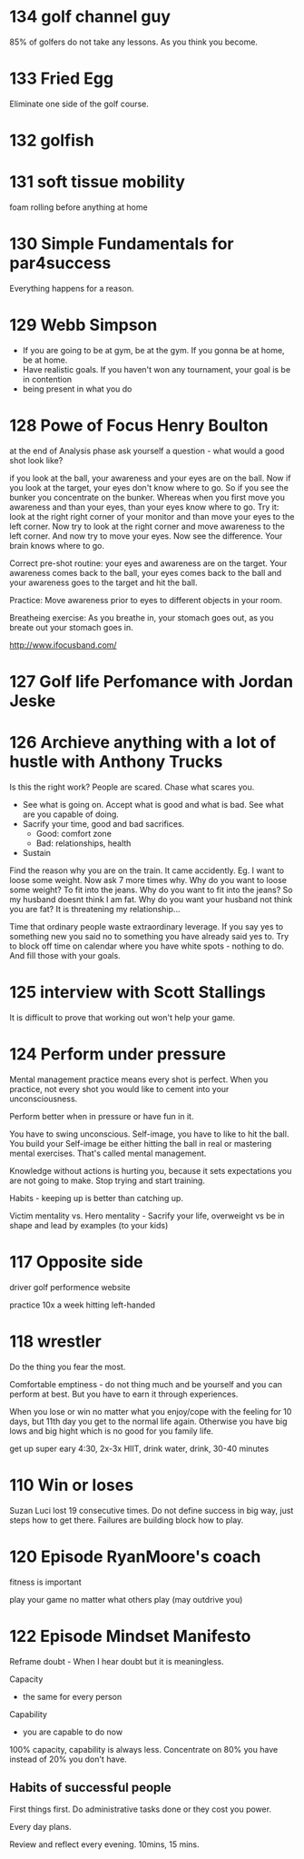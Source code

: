 # 134 golf channel guy

85% of golfers do not take any lessons. As you think you become.

# 133 Fried Egg
Eliminate one side of the golf course.
# 132 golfish

# 131 soft tissue mobility

foam rolling before anything at home

# 130 Simple Fundamentals for par4success

Everything happens for a reason.

# 129 Webb Simpson

* If you are going to be at gym, be at the gym. If you gonna be at home, be at home.
* Have realistic goals. If you haven't won any tournament, your goal is be in contention
* being present in what you do

# 128 Powe of Focus Henry Boulton

at the end of Analysis phase ask yourself a question - what would a good shot look like?

if you look at the ball, your awareness and your eyes are on the ball. Now if you look at the target, your eyes don't know where to go. So if you see the bunker you concentrate on the bunker. Whereas when you first move you awareness and than your eyes, than your eyes know where to go. Try it: look at the right right corner of your monitor and than move your eyes to the left corner. Now try to look at the right corner and move awareness to the left corner. And now try to move your eyes. Now see the difference. Your brain knows where to go.

Correct pre-shot routine: your eyes and awareness are on the target. Your awareness comes back to the ball, your eyes comes back to the ball and your awareness goes to the target and hit the ball.

Practice: Move awareness prior to eyes to different objects in your room.

Breatheing exercise: As you breathe in, your stomach goes out, as you breate out your stomach goes in.

http://www.ifocusband.com/


# 127 Golf life Perfomance with Jordan Jeske


# 126 Archieve anything with a lot of hustle with Anthony Trucks

Is this the right work? People are scared. Chase what scares you.

* See what is going on. Accept what is good and what is bad. See what are you capable of doing.
* Sacrify your time, good and bad sacrifices.
  * Good: comfort zone
  * Bad: relationships, health
* Sustain

Find the reason why you are on the train. It came accidently. Eg. I want to loose some weight. Now ask 7 more times why. Why do you want to loose some weight? To fit into the jeans. Why do you want to fit into the jeans? So my husband doesnt think I am fat. Why do you want your husband not think you are fat? It is threatening my relationship...

Time that ordinary people waste extraordinary leverage. If you say yes to something new you said no to something you have already said yes to. Try to block off time on calendar where you have white spots - nothing to do. And fill those with your goals.

# 125 interview with Scott Stallings

It is difficult to prove that working out won't help your game.

# 124 Perform under pressure

Mental management practice means every shot is perfect. When you practice, not every shot you would like to cement into your unconsciousness.

Perform better when in pressure or have fun in it.

You have to swing unconscious. Self-image, you have to like to hit the ball. You build your Self-image be either hitting the ball in real or mastering mental exercises. That's called mental management.

Knowledge without actions is hurting you, because it sets expectations you are not going to make. Stop trying and start training.

Habits - keeping up is better than catching up.

Victim mentality vs. Hero mentality - Sacrify your life, overweight vs be in shape and lead by examples (to your kids)


# 117 Opposite side

driver golf performence website

practice 10x a week hitting left-handed

# 118 wrestler

Do the thing you fear the most.

Comfortable emptiness - do not thing much and be yourself and you can perform at best. But you have to earn it through experiences.

When you lose or win no matter what you enjoy/cope with the feeling for 10 days, but 11th day you get to the normal life again. Otherwise you have big lows and big hight which is no good for you family life.

get up super eary 4:30, 2x-3x HIIT, drink water, drink, 30-40 minutes

# 110 Win or loses

Suzan Luci lost 19 consecutive times. Do not define success in big way, just steps how to get there. Failures are building block how to play.

# 120 Episode RyanMoore's coach

fitness is important

play your game no matter what others play (may outdrive you)

# 122 Episode Mindset Manifesto

Reframe doubt - When I hear doubt but it is meaningless.

Capacity
 *  the same for every person

Capability
 * you are capable to do now

100% capacity, capability is always less. Concentrate on 80% you have instead of 20% you don't have.

## Habits of successful people

First things first. Do administrative tasks done or they cost you power.

Every day plans.

Review and reflect every evening. 10mins, 15 mins.
